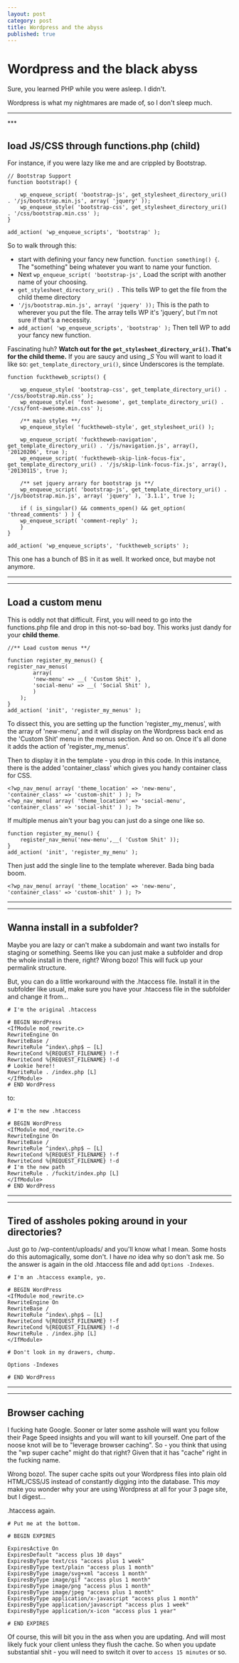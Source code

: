 ```yaml
---
layout: post
category: post
title: Wordpress and the abyss
published: true
---
```


# Wordpress and the black abyss #

Sure, you learned PHP while you were asleep. I didn't.

Wordpress is what my nightmares are made of, so I don't sleep much.

<hr class="rule">
***

## load JS/CSS through functions.php (child) ##

For instance, if you were lazy like me and are crippled by Bootstrap.

	// Bootstrap Support
	function bootstrap() {
    
    	wp_enqueue_script( 'bootstrap-js', get_stylesheet_directory_uri() . '/js/bootstrap.min.js', array( 'jquery' ));
    	wp_enqueue_style( 'bootstrap-css', get_stylesheet_directory_uri() . '/css/bootstrap.min.css' );
	}

	add_action( 'wp_enqueue_scripts', 'bootstrap' );
    
So to walk through this: 

+ start with defining your fancy new function. `function something() {`. The "something" being whatever you want to name your function.
+ Next `wp_enqueue_script( 'bootstrap-js',` Load the script with another name of your choosing.
+ `get_stylesheet_directory_uri() .` This tells WP to get the file from the child theme directory
+ `'/js/bootstrap.min.js', array( 'jquery' ));` This is the path to wherever you put the file. The array tells WP it's 'jquery', but I'm not sure if that's a necessity.
+ `add_action( 'wp_enqueue_scripts', 'bootstrap' );` Then tell WP to add your fancy new function.
    
Fascinating huh? **Watch out for the `get_stylesheet_directory_uri()`. That's for the child theme.** If you are saucy and using *_S* You will want to load it like so: `get_template_directory_uri()`, since Underscores is the template.

	function fucktheweb_scripts() {

		wp_enqueue_style( 'bootstrap-css', get_template_directory_uri() . '/css/bootstrap.min.css' );
		wp_enqueue_style( 'font-awesome', get_template_directory_uri() . '/css/font-awesome.min.css' );

		/** main styles **/
		wp_enqueue_style( 'fucktheweb-style', get_stylesheet_uri() );

		wp_enqueue_script( 'fucktheweb-navigation', get_template_directory_uri() . '/js/navigation.js', array(), '20120206', true );
		wp_enqueue_script( 'fucktheweb-skip-link-focus-fix', get_template_directory_uri() . '/js/skip-link-focus-fix.js', array(), '20130115', true );

		/** set jquery arrary for bootstrap js **/
		wp_enqueue_script( 'bootstrap-js', get_template_directory_uri() . '/js/bootstrap.min.js', array( 'jquery' ), '3.1.1', true );

		if ( is_singular() && comments_open() && get_option( 'thread_comments' ) ) {
		wp_enqueue_script( 'comment-reply' );
		}
	}
    
	add_action( 'wp_enqueue_scripts', 'fucktheweb_scripts' );
    
 This one has a bunch of BS in it as well. It worked once, but maybe not anymore.
 
***
***

## Load a custom menu ##

This is oddly not that difficult. First, you will need to go into the functions.php file and drop in this not-so-bad boy. This works just dandy for your **child theme**.

	//** Load custom menus **/

	function register_my_menus() {
  	register_nav_menus(
    		array(
      		'new-menu' => __( 'Custom Shit' ),
      		'social-menu' => __( 'Social Shit' ),
    		)
  		);
	}
	add_action( 'init', 'register_my_menus' );
        
To dissect this, you are setting up the function 'register_my_menus', with the array of 'new-menu', and it will display on the Wordpress back end as the 'Custom Shit' menu in the menus section. And so on. Once it's all done it adds the action of 'register_my_menus'.

Then to display it in the template - you drop in this code. In this instance, there is the added 'container_class' which gives you handy container class for CSS.

	<?wp_nav_menu( array( 'theme_location' => 'new-menu', 'container_class' => 'custom-shit' ) ); ?>
	<?wp_nav_menu( array( 'theme_location' => 'social-menu', 'container_class' => 'social-shit' ) ); ?>
        
If multiple menus ain't your bag you can just do a singe one like so.

	function register_my_menu() {
		register_nav_menu('new-menu',__( 'Custom Shit' ));
	}
	add_action( 'init', 'register_my_menu' );
        
Then just add the single line to the template wherever. Bada bing bada boom.

	<?wp_nav_menu( array( 'theme_location' => 'new-menu', 'container_class' => 'custom-shit' ) ); ?>
        
***
***

## Wanna install in a subfolder? ##

Maybe you are lazy or can't make a subdomain and want two installs for staging or something. Seems like you can just make a subfolder and drop the whole install in there, right? Wrong bozo! This will fuck up your permalink structure.

But, you can do a little workaround with the .htaccess file. Install it in the subfolder like usual, make sure you have your .htaccess file in the subfolder and change it from...
	
    # I'm the original .htaccess
    
    # BEGIN WordPress
	<IfModule mod_rewrite.c>
	RewriteEngine On
	RewriteBase /
	RewriteRule ^index\.php$ – [L]
	RewriteCond %{REQUEST_FILENAME} !-f
	RewriteCond %{REQUEST_FILENAME} !-d
    # Lookie here!!
	RewriteRule . /index.php [L]
	</IfModule>
	# END WordPress


to:

	# I'm the new .htaccess
    
    # BEGIN WordPress
	<IfModule mod_rewrite.c>
	RewriteEngine On
	RewriteBase /
	RewriteRule ^index\.php$ – [L]
	RewriteCond %{REQUEST_FILENAME} !-f
	RewriteCond %{REQUEST_FILENAME} !-d
    # I'm the new path
	RewriteRule . /fuckit/index.php [L]
	</IfModule>
	# END WordPress

***
***

## Tired of assholes poking around in your directories? ##

Just go to /wp-content/uploads/ and you'll know what I mean. Some hosts do this automagically, some don't. I have *no* idea why so don't ask me. So the answer is again in the old .htaccess file and add `Options -Indexes`.

	# I'm an .htaccess example, yo.
    
    # BEGIN WordPress
	<IfModule mod_rewrite.c>
	RewriteEngine On
	RewriteBase /
	RewriteRule ^index\.php$ – [L]
	RewriteCond %{REQUEST_FILENAME} !-f
	RewriteCond %{REQUEST_FILENAME} !-d
	RewriteRule . /index.php [L]
	</IfModule>
    
    # Don't look in my drawers, chump.
    
    Options -Indexes
    
	# END WordPress
    
 ***
 ***
 
 ## Browser caching ##
 
I fucking hate Google. Sooner or later some asshole will want you follow their Page Speed insights and you will want to kill yourself. One part of the noose knot will be to "leverage browser caching". So - you think that using the "wp super cache" might do that right? Given that it has "cache" right in the fucking name. 

Wrong bozo!. The super cache spits out your Wordpress files into plain old HTML/CSS/JS instead of constantly digging into the database. This *may* make you wonder why your are using Wordpress at all for your 3 page site, but I digest...

.htaccess again.

	# Put me at the bottom.
    
    # BEGIN EXPIRES

    ExpiresActive On
    ExpiresDefault "access plus 10 days"
    ExpiresByType text/css "access plus 1 week"
    ExpiresByType text/plain "access plus 1 month"
    ExpiresByType image/svg+xml "access 1 month"
    ExpiresByType image/gif "access plus 1 month"
    ExpiresByType image/png "access plus 1 month"
    ExpiresByType image/jpeg "access plus 1 month"
    ExpiresByType application/x-javascript "access plus 1 month"
    ExpiresByType application/javascript "access plus 1 week"
    ExpiresByType application/x-icon "access plus 1 year"

	# END EXPIRES

Of course, this will bit you in the ass when you are updating. And will most likely fuck your client unless they flush the cache. So when you update substantial shit - you will need to switch it over to `access 15 minutes` or so.

 
 
 
